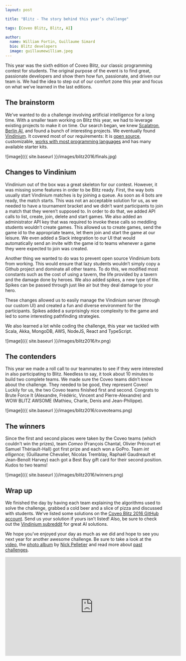 ```yaml
---
layout: post

title: "Blitz - The story behind this year’s challenge"

tags: [Coveo Blitz, Blitz, AI]

author:
  name: William Fortin, Guillaume Simard
  bio: Blitz developers
  image: guillaumewilliam.jpeg
---
```


This year was the sixth edition of Coveo Blitz, our classic programming contest for students. The original purpose of the event is to find great, passionate developers and show them how fun, passionate, and driven our team is. We had the idea to step out of our comfort zone this year and focus on what we’ve learned in the last editions. 

<!-- more -->

## The brainstorm

We’ve wanted to do a challenge involving artificial intelligence for a long time. With a smaller team working on Blitz this year, we had to leverage existing projects to make it on time. Our search began, we knew [Scalatron](https://scalatron.github.io/), [Berlin AI](http://www.berlin-ai.com/), and found a bunch of interesting projects. We eventually found [Vindinium](http://vindinium.org/). It covered most of our requirements: It is [open source](https://github.com/ornicar/vindinium), customizable, [works with most programming languages](http://vindinium.org/starters) and has many available starter kits.

![image]({{ site.baseurl }}/images/blitz2016/finals.jpg)

## Changes to Vindinium

Vindinium out of the box was a great skeleton for our contest. However, it was missing some features in order to be Blitz ready. First, the way bots usually start Vindinium matches is by joining a queue. As soon as 4 bots are ready, the match starts. This was not an acceptable solution for us, as we needed to have a tournament bracket and we didn’t want participants to join a match that they weren’t supposed to. In order to do that, we added API calls to list, create, join, delete and start games. We also added an administrator API key that was required to invoke these calls so meddling students wouldn’t create games. This allowed us to create games, send the game id to the appropriate teams, let them join and start the game at our leisure. We even added a Slack integration to our UI that would automatically send an invite with the game id to teams whenever a game they were expected to join was created.

Another thing we wanted to do was to prevent open source Vindinium bots from working. This would ensure that lazy students wouldn’t simply copy a Github project and dominate all other teams. To do this, we modified most constants such as the cost of using a tavern, the life provided by a tavern and the damage done by heroes. We also added spikes, a new type of tile. Spikes can be passed through just like air but they deal damage to your hero.

These changes allowed us to easily manage the Vindinium server (through our custom UI) and created a fun and diverse environment for the participants. Spikes added a surprisingly nice complexity to the game and led to some interesting pathfinding strategies.

We also learned a lot while coding the challenge, this year we tackled with Scala, Akka, MongoDB, AWS, NodeJS, React and TypeScript.

![image]({{ site.baseurl }}/images/blitz2016/tv.png)

## The contenders

This year we made a roll call to our teammates to see if they were interested in also participating to Blitz. Needless to say, it took about 10 minutes to build two complete teams. We made sure the Coveo teams didn’t know about the challenge. They needed to be good, they represent Coveo! Luckily for us, the two Coveo teams finished first and second. Congrats to Brute Force It (Alexandre, Frédéric, Vincent and Pierre-Alexandre) and WOW BLITZ AWSOME (Mathieu, Charle, Denis and Jean-Philippe).

![image]({{ site.baseurl }}/images/blitz2016/coveoteams.png)

## The winners

Since the first and second places were taken by the Coveo teams (which couldn't win the prizes), team *Comeo* (François Chantal, Olivier Précourt et Samuel Thériault-Hall) got first prize and each won a GoPro. Team *int elligence;* (Guillaume Chevalier, Nicolas Tremblay, Raphaël Gaudreault et Jean-Benoît Harvey) each got a Best Buy gift card for their second position. Kudos to two teams!

![image]({{ site.baseurl }}/images/blitz2016/winners.png)

## Wrap up

We finished the day by having each team explaining the algorithms used to solve the challenge, grabbed a cold beer and a slice of pizza and discussed with students. We’ve listed some solutions on the [Coveo Blitz 2016 GitHub account](https://github.com/coveoblitz2016). Send us your solution if yours isn’t listed! Also, be sure to check out the [Vindinium subreddit](https://www.reddit.com/r/vindinium) for great AI solutions.

We hope you’ve enjoyed your day as much as we did and hope to see you next year for another awesome challenge. Be sure to take a look at the [video](https://youtu.be/OfA94Ds6BWU), the [photo album](https://goo.gl/photos/qMLEorRdrejnjpx79) by [Nick Pelletier](https://twitter.com/habanhero) and read more about [past challenges](https://search.coveo.com/#q=blitz&sort=relevancy&f:sourceFacet=[Web%20-%20TechBlog]&f:languageFacet=[English]&f:platformFacet:not=[Coveo%20Platform%206.5]).

<iframe width="560" height="315" src="https://www.youtube.com/embed/OfA94Ds6BWU" frameborder="0" allowfullscreen></iframe>
